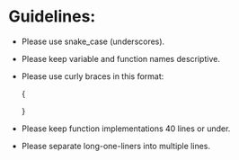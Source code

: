 # Guidelines:

* Please use snake_case (underscores).

* Please keep variable and function names descriptive.

* Please use curly braces in this format:

    {

    }

* Please keep function implementations 40 lines or under.

* Please separate long-one-liners into multiple lines.
